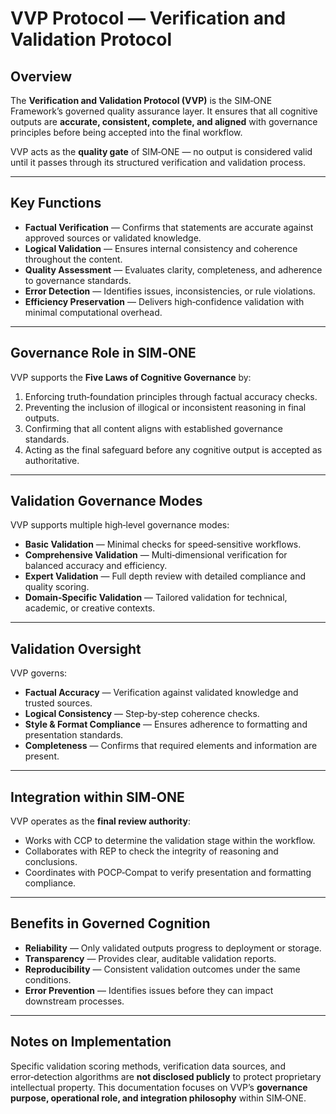 # VVP Protocol — Verification and Validation Protocol

## Overview

The **Verification and Validation Protocol (VVP)** is the SIM‑ONE Framework’s governed quality assurance layer.
It ensures that all cognitive outputs are **accurate, consistent, complete, and aligned** with governance principles before being accepted into the final workflow.

VVP acts as the **quality gate** of SIM‑ONE — no output is considered valid until it passes through its structured verification and validation process.

---

## Key Functions

* **Factual Verification** — Confirms that statements are accurate against approved sources or validated knowledge.
* **Logical Validation** — Ensures internal consistency and coherence throughout the content.
* **Quality Assessment** — Evaluates clarity, completeness, and adherence to governance standards.
* **Error Detection** — Identifies issues, inconsistencies, or rule violations.
* **Efficiency Preservation** — Delivers high‑confidence validation with minimal computational overhead.

---

## Governance Role in SIM‑ONE

VVP supports the **Five Laws of Cognitive Governance** by:

1. Enforcing truth‑foundation principles through factual accuracy checks.
2. Preventing the inclusion of illogical or inconsistent reasoning in final outputs.
3. Confirming that all content aligns with established governance standards.
4. Acting as the final safeguard before any cognitive output is accepted as authoritative.

---

## Validation Governance Modes

VVP supports multiple high‑level governance modes:

* **Basic Validation** — Minimal checks for speed‑sensitive workflows.
* **Comprehensive Validation** — Multi‑dimensional verification for balanced accuracy and efficiency.
* **Expert Validation** — Full depth review with detailed compliance and quality scoring.
* **Domain‑Specific Validation** — Tailored validation for technical, academic, or creative contexts.

---

## Validation Oversight

VVP governs:

* **Factual Accuracy** — Verification against validated knowledge and trusted sources.
* **Logical Consistency** — Step‑by‑step coherence checks.
* **Style & Format Compliance** — Ensures adherence to formatting and presentation standards.
* **Completeness** — Confirms that required elements and information are present.

---

## Integration within SIM‑ONE

VVP operates as the **final review authority**:

* Works with CCP to determine the validation stage within the workflow.
* Collaborates with REP to check the integrity of reasoning and conclusions.
* Coordinates with POCP‑Compat to verify presentation and formatting compliance.

---

## Benefits in Governed Cognition

* **Reliability** — Only validated outputs progress to deployment or storage.
* **Transparency** — Provides clear, auditable validation reports.
* **Reproducibility** — Consistent validation outcomes under the same conditions.
* **Error Prevention** — Identifies issues before they can impact downstream processes.

---

## Notes on Implementation

Specific validation scoring methods, verification data sources, and error‑detection algorithms are **not disclosed publicly** to protect proprietary intellectual property.
This documentation focuses on VVP’s **governance purpose, operational role, and integration philosophy** within SIM‑ONE.
